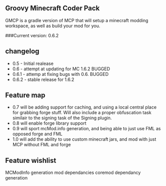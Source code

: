 Groovy Minecraft Coder Pack
---------------------------

GMCP is a gradle version of MCP that will setup a minecraft modding workspace, as well as build your mod for you.


###Current version: 0.6.2

changelog
---------------
 - 0.5   - Initial realease
 - 0.6   - attempt at updating for MC 1.6.2 BUGGED
 - 0.6.1 - attemp at fixing bugs with 0.6. BUGGED
 - 0.6.2 - stable release for 1.6.2


Feature map
---------------
- 0.7 will be adding support for caching, and using a local central place for grabbing forge stuff. Will also include a proper obfuscation task similair to the signing task of the Signing plugin.
- 0.8 will enable forge library support
- 0.9 will sport mcMod.info generation, and being able to just use FML as opposed forge and FML
- 1.0 will add the ability to use custom minecraft jars, and mod with just MCP without FML and forge

Feature wishlist
----------------
MCModInfo generation
mod dependancies
coremod dependancy generation
